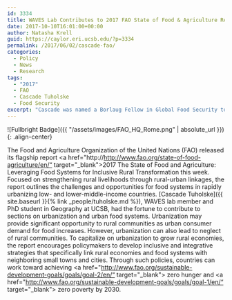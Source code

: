 ```yaml
---
id: 3334
title: WAVES Lab Contributes to 2017 FAO State of Food & Agriculture Report
date: 2017-10-10T16:01:00+00:00
author: Natasha Krell 
guid: https://caylor.eri.ucsb.edu/?p=3334
permalink: /2017/06/02/cascade-fao/
categories:
  - Policy
  - News
  - Research
tags:
  - "2017"
  - FAO
  - Cascade Tuholske
  - Food Security
excerpt: "Cascade was named a Borlaug Fellow in Global Food Security to examine urban food security in Accra, Ghana and Lusaka, Zambia."
---
```


![Fullbright Badge]({{ "/assets/images/FAO_HQ_Rome.png" | absolute_url }}){: .align-center}

The Food and Agriculture Organization of the United Nations (FAO) released its flagship report <a href="http://http://www.fao.org/state-of-food-agriculture/en/“ target="_blank">2017 The State of Food and Agriculture: Leveraging Food Systems for Inclusive Rural Transformation </a> this week. Focused on strengthening rural livelihoods through rural-urban linkages, the report outlines the challenges and opportunities for food systems in rapidly urbanizing low- and lower-middle-income countries. [Cascade Tuholske]({{ site.baseurl }}{% link _people/tuholske.md %}), WAVES lab member and PhD student in Geography at UCSB, had the fortune to contribute to sections on urbanization and urban food systems. Urbanization may provide significant opportunity to rural communities as urban consumer demand for food increases. However, urbanization can also lead to neglect of rural communities. To capitalize on urbanization to grow rural economies, the report encourages policymakers to develop inclusive and integrative strategies that specifically link rural economies and food systems with neighboring small towns and cities. Through such policies, countries can work toward achieving <a href="http://www.fao.org/sustainable-development-goals/goals/goal-2/en/“ target="_blank"> zero hunger </a> and <a href="http://www.fao.org/sustainable-development-goals/goals/goal-1/en/“ target="_blank"> zero poverty </a> by 2030.